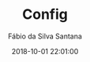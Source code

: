 ---
layout: post
title: "Config"
description: "Comportamento da herança de handle no windows xp e outras versões"
date: 2018-10-01 22:01:00
author: "Fábio da Silva Santana"
category: programacao
comments: true
tag: [Windows] 
---